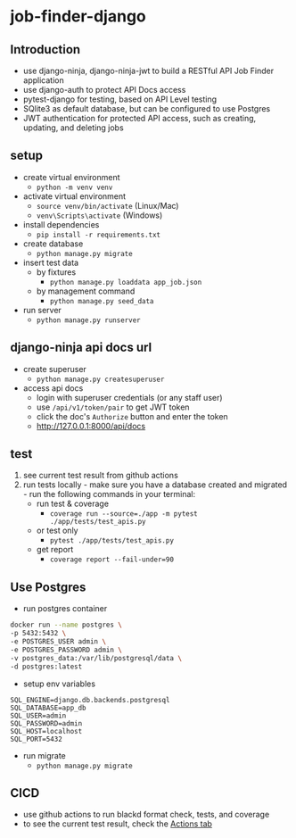 # job-finder-django

## Introduction
- use django-ninja, django-ninja-jwt to build a RESTful API Job Finder application
- use django-auth to protect API Docs access
- pytest-django for testing, based on API Level testing
- SQlite3 as default database, but can be configured to use Postgres
- JWT authentication for protected API access, such as creating, updating, and deleting jobs

## setup
  - create virtual environment
    - `python -m venv venv`
  - activate virtual environment
    - `source venv/bin/activate` (Linux/Mac)
    - `venv\Scripts\activate` (Windows)
  - install dependencies
    - `pip install -r requirements.txt`
  - create database
    - `python manage.py migrate`
  - insert test data
    - by fixtures
      - `python manage.py loaddata app_job.json`
    - by management command
      - `python manage.py seed_data`
  - run server
    - `python manage.py runserver`

## django-ninja api docs url
  - create superuser
    - `python manage.py createsuperuser`
  - access api docs
    - login with superuser credentials (or any staff user)
    - use `/api/v1/token/pair` to get JWT token
    - click the doc's `Authorize` button and enter the token
    - http://127.0.0.1:8000/api/docs

## test
  1. see current test result from github actions
  2. run tests locally
    - make sure you have a database created and migrated
    - run the following commands in your terminal:
      - run test & coverage
        - `coverage run --source=./app -m pytest ./app/tests/test_apis.py`
      - or test only
        - `pytest ./app/tests/test_apis.py`
      - get report
        - `coverage report --fail-under=90`



## Use Postgres
  - run postgres container
```bash
docker run --name postgres \
-p 5432:5432 \
-e POSTGRES_USER admin \
-e POSTGRES_PASSWORD admin \
-v postgres_data:/var/lib/postgresql/data \
-d postgres:latest
```
  - setup env variables
```text
SQL_ENGINE=django.db.backends.postgresql
SQL_DATABASE=app_db
SQL_USER=admin
SQL_PASSWORD=admin
SQL_HOST=localhost
SQL_PORT=5432
```
  - run migrate
    - `python manage.py migrate`

## CICD
  - use github actions to run blackd format check, tests, and coverage
  - to see the current test result, check the [Actions tab](https://github.com/job-finder-django/actions/)
